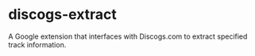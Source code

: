 # discogs-extract
A Google extension that interfaces with Discogs.com to extract specified track information.
